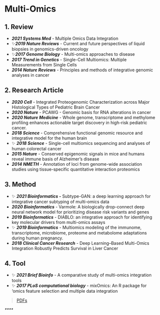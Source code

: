 # Multi-Omics

## 1. Review

* _**2021 Systems Med**_ - Multiple Omics Data Integration
* ✨_**2019 Nature Reviews**_ - Current and future perspectives of liquid biopsies in genomics-driven oncology
* ✨_**2017 Genome Biology**_ - Multi-omics approaches to disease
* _**2017 Trend in Genetics**_ - Single-Cell Multiomics: Multiple Measurements from Single Cells
* _**2014 Nature Reviews**_ - Principles and methods of integrative genomic analyses in cancer

## 2. Research Article 

* _**2020 Cell**_ - Integrated Proteogenomic Characterization across Major Histological Types of Pediatric Brain Cancer
* _**2020 Nature**_ - PCAWG - Genomic basis for RNA alterations in cancer
* _**2020 Nature Medicine**_ - Whole genome, transcriptome and methylome profiling enhances actionable target discovery in high-risk pediatric cancer.
* _**2018 Science**_ - Comprehensive functional genomic resource and integrative model for the human brain
* ✨ _**2018 Science**_ - Single-cell multiomics sequencing and analyses of human colorectal cancer
* _**2015 Nature**_ - Conserved epigenomic signals in mice and humans reveal immune basis of Alzheimer’s disease
* _**2014 NMETH**_ - Annotation of loci from genome-wide association studies using tissue-specific quantitative interaction proteomics 

## 3. Method

* ✨ _**2021 Bioinformatics -**_  Subtype-GAN: a deep learning approach for integrative cancer subtyping of multi-omics data
* _**2020 Bioinformatics**_ - Varmole: A biologically drop-connect deep neural network model for prioritizing disease risk variants and genes
* _**2019 Bioinformatics**_ - DIABLO: an integrative approach for identifying key molecular drivers from multi-omics assays
* ✨ _**2019 Bioinformatics**_ - Multiomics modeling of the immunome, transcriptome, microbiome, proteome and metabolome adaptations during human pregnancy.
* _**2018 Clinical Cancer Research**_ - Deep Learning–Based Multi-Omics Integration Robustly Predicts Survival in Liver Cancer

## 4. Tool

* ✨ _**2021 Brief Bioinfo**_ - A comparative study of multi-omics integration tools
* ✨ _**2017 PLoS computational biology**_ - mixOmics: An R package for ‘omics feature selection and multiple data integration



> [PDFs](https://cloud.tsinghua.edu.cn/d/f72ee6992a1e4ec78044/?p=%2FMulti-Omics&mode=list)

_\*\*\*\*_



